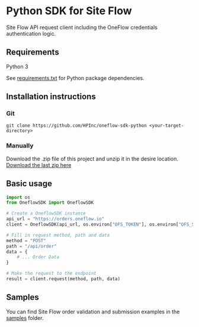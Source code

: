 # Python SDK for Site Flow

Site Flow API request client including the OneFlow credentials authentication logic.
## Requirements

Python 3

See [requirements.txt](requirements.txt) for Python package dependencies.

## Installation instructions ##

### Git ###
    
    git clone https://github.com/HPInc/oneflow-sdk-python <your-target-directory>
    
### Manually ###

Download the .zip file of this project and unzip it in the desire location. [Download the last zip here](https://github.com/HPInc/oneflow-sdk-python/archive/master.zip)


## Basic usage

```python
import os
from OneflowSDK import OneflowSDK

# Create a OneflowSDK instance
api_url = "https://orders.oneflow.io"
client = OneflowSDK(api_url, os.environ["OFS_TOKEN"], os.environ["OFS_SECRET"])

# Fill in request method, path and data
method = "POST"
path = "/api/order"
data = {
    # ... Order Data
}

# Make the request to the endpoint
result = client.request(method, path, data)
```

## Samples

You can find Site Flow order validation and submission examples in the [samples](samples) folder.

